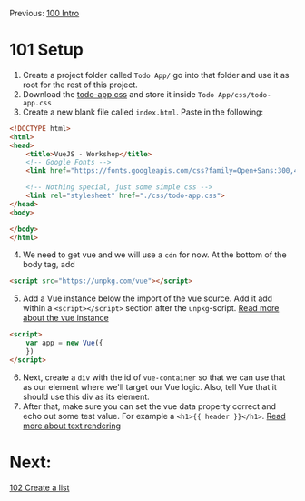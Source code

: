 Previous: [100 Intro](./README.md)

# 101 Setup

1. Create a project folder called `Todo App/` go into that folder and use it as root for the rest of this project.
1. Download the [todo-app.css](../../resources/todo-app/todo-app.css) and store it inside `Todo App/css/todo-app.css`
1. Create a new blank file called `index.html`. Paste in the following:
```html
<!DOCTYPE html>
<html>
<head>
    <title>VueJS - Workshop</title>
    <!-- Google Fonts -->
    <link href="https://fonts.googleapis.com/css?family=Open+Sans:300,400,700" rel="stylesheet">

    <!-- Nothing special, just some simple css -->
    <link rel="stylesheet" href="./css/todo-app.css">
</head>
<body>

</body>
</html>

```
4. We need to get vue and we will use a `cdn` for now. At the bottom of the body tag, add 
```html
<script src="https://unpkg.com/vue"></script>
```
5. Add a Vue instance below the import of the vue source. Add it add within a `<script></script>` section after the `unpkg`-script. [Read more about the vue instance](https://vuejs.org/v2/guide/instance.html)
```html
<script>
    var app = new Vue({
    })
</script>
```
6. Next, create a `div` with the id of `vue-container` so that we can use that as our element where we'll target our Vue logic. Also, tell Vue that it should use this div as its element.
1. After that, make sure you can set the vue data property correct and echo out some test value. For example a `<h1>{{ header }}</h1>`. [Read more about text rendering](https://vuejs.org/v2/guide/syntax.html#Text)

# Next:
[102 Create a list](./102-list.md)
